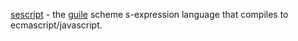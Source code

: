 [sescript](http://sph.mn/content/413) - the [guile](https://gnu.org/software/guile/) scheme s-expression language that compiles to ecmascript/javascript.